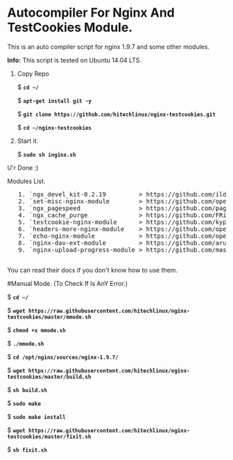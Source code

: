 # Autocompiler For Nginx And TestCookies Module.
This is an auto compiler script for nginx 1.9.7 and some other modules. 

**Info:** This script is tested on Ubuntu 14.04 LTS. 

1. Copy Repo 
  
   $ **`cd ~/`**

   $ **`apt-get install git -y`**

   $ **`git clone https://github.com/hitechlinux/nginx-testcookies.git`**
   
   $ **`cd ~/nginx-testcookies`**
   
2. Start it.

   $ **`sudo sh inginx.sh`**
   
U'r Done :)

  Modules List.
  <pre>
   1. `ngx_devel_kit-0.2.19         > https://github.com/ildus/nginx_redis`
   2. `set-misc-nginx-module        > https://github.com/openresty/set-misc-nginx-module`
   3. `ngx_pagespeed                > https://github.com/pagespeed/ngx_pagespeed.git`
   4. `ngx_cache_purge              > https://github.com/FRiCKLE/ngx_cache_purge`
   5. `testcookie-nginx-module      > https://github.com/kyprizel/testcookie-nginx-module`
   6. `headers-more-nginx-module    > https://github.com/openresty/headers-more-nginx-module`
   7. `echo-nginx-module            > https://github.com/openresty/echo-nginx-module`
   8. `nginx-dav-ext-module         > https://github.com/arut/nginx-dav-ext-module`
   9. `nginx-upload-progress-module > https://github.com/masterzen/nginx-upload-progress-module`
  </pre>

  You can read their docs if you don't know how to use them.


#Manual Mode. (To Check If Is AnY Error.)

  $ **`cd ~/`**

  $ **`wget https://raw.githubusercontent.com/hitechlinux/nginx-testcookies/master/mmode.sh`**
  
  $ **`chmod +x mmode.sh`**
  
  $ **`./mmode.sh`**
  
  $ **`cd /opt/nginx/sources/nginx-1.9.7/`**
  
  $ **`wget https://raw.githubusercontent.com/hitechlinux/nginx-testcookies/master/build.sh`**
  
  $ **`sh build.sh`**
  
  $ **`sudo make`**
  
  $ **`sudo make install`**

  $ **`wget https://raw.githubusercontent.com/hitechlinux/nginx-testcookies/master/fixit.sh`**
  
  $ **`sh fixit.sh`**

